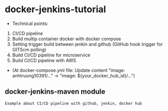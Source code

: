 # docker-jenkins-tutorial
* Technical points:
1. CI/CD pipeline
2. Build multip container docker with docker compose
3. Setting trigger build between jenkin and github (GitHub hook trigger for GITScm polling)
4. Build CI/CD pipeline for microservice
5. Build CI/CD pipeline with AWS
* (At docker-compose.yml file: Update content "image: anhtruong10391/..." -> "image: ${your_docker_hub_id}/...")
## docker-jenkins-maven module
    Example about CI/CD pipeline with github, jenkin, docker hub
    
